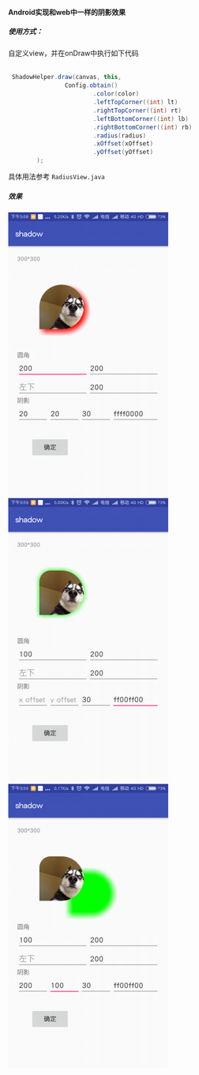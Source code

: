 #### Android实现和web中一样的阴影效果

##### 使用方式：
自定义view，并在onDraw中执行如下代码

```java

 ShadowHelper.draw(canvas, this,
                Config.obtain()
                        .color(color)
                        .leftTopCorner((int) lt)
                        .rightTopCorner((int) rt)
                        .leftBottomCorner((int) lb)
                        .rightBottomCorner((int) rb)
                        .radius(radius)
                        .xOffset(xOffset)
                        .yOffset(yOffset)
        );

```

具体用法参考 `RadiusView.java`

##### 效果

![1](https://raw.githubusercontent.com/android-notes/blogimg/master/shadow1.png)
![1](https://raw.githubusercontent.com/android-notes/blogimg/master/shadow2.png)
![1](https://raw.githubusercontent.com/android-notes/blogimg/master/shadow3.png)
